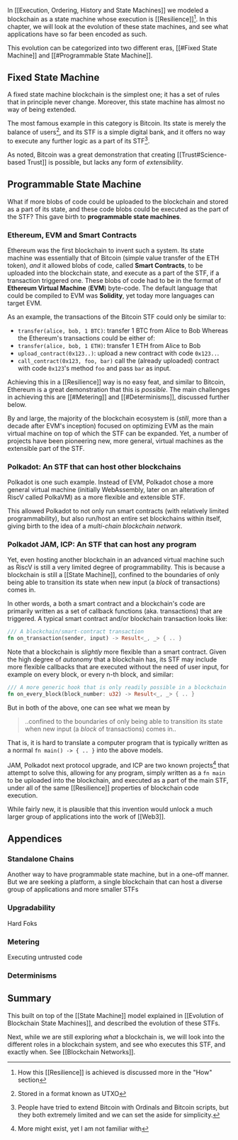 In [[Execution, Ordering, History and State Machines]] we modeled a blockchain as a state machine whose execution is [[Resilience]][^1]. In this chapter, we will look at the evolution of these state machines, and see what applications have so far been encoded as such.

This evolution can be categorized into two different eras, [[#Fixed State Machine]]
 and [[#Programmable State Machine]]. 
## Fixed State Machine

A fixed state machine blockchain is the simplest one; it has a set of rules that in principle never change. Moreover, this state machine has almost no way of being extended. 

The most famous example in this category is Bitcoin. Its state is merely the balance of users[^3], and its STF is a simple digital bank, and it offers no way to execute any further logic as a part of its STF[^2]. 

As noted, Bitcoin was a great demonstration that creating [[Trust#Science-based Trust]] is possible, but lacks any form of *extensibility*.
## Programmable State Machine

What if more blobs of code could be uploaded to the blockchain and stored as a part of its state, and these code blobs could be executed as the part of the STF? This gave birth to **programmable state machines**.
### Ethereum, EVM and Smart Contracts

Ethereum was the first blockchain to invent such a system. Its state machine was essentially that of Bitcoin (simple value transfer of the ETH token), *and* it allowed blobs of code, called **Smart Contracts**, to be uploaded into the blockchain state, and execute as a part of the STF, if a transaction triggered one. These blobs of code had to be in the format of **Ethereum Virtual Machine** (**EVM**) byte-code. The default language that could be compiled to EVM was **Solidity**, yet today more languages can target EVM. 

As an example, the transactions of the Bitcoin STF could only be similar to:
- `transfer(alice, bob, 1 BTC)`: transfer 1 BTC from Alice to Bob
Whereas the Ethereum's transactions could be either of:
- `transfer(alice, bob, 1 ETH)`: transfer 1 ETH from Alice to Bob
- `upload_contract(0x123..)`: upload a new contract with code `0x123..`.
- `call_contract(0x123, foo, bar)` call the (already uploaded) contract with code `0x123`'s method `foo` and pass `bar` as input.

Achieving this in a [[Resilience]] way is no easy feat, and similar to Bitcoin, Ethereum is a great demonstration that this is *possible*. The main challenges in achieving this are [[#Metering]] and [[#Determinisms]], discussed further below.

By and large, the majority of the blockchain ecosystem is (*still*, more than a decade after EVM's inception) focused on optimizing EVM as the main virtual machine on top of which the STF can be expanded. Yet, a number of projects have been pioneering new, more general, virtual machines as the extensible part of the STF.
### Polkadot: An STF that can host other blockchains
Polkadot is one such example. Instead of EVM, Polkadot chose a more general virtual machine (initially WebAssembly, later on an alteration of RiscV called PolkaVM) as a more flexible and extensible STF. 

This allowed Polkadot to not only run smart contracts (with relatively limited programmability), but also run/host an entire set blockchains within itself, giving birth to the idea of a *multi-chain blockchain network*.
### Polkadot JAM, ICP: An STF that can host any program
Yet, even hosting another blockchain in an advanced virtual machine such as RiscV is still a very limited degree of programmability. This is because a blockchain is still a [[State Machine]], confined to the boundaries of only being able to transition its state when new input (a *block* of transactions) comes in. 

In other words, a both a smart contract and a blockchain's code are primarily written as a set of callback functions (aka. transactions) that are triggered. A typical smart contract and/or blockchain transaction looks like:

```rust
/// A blockchain/smart-contract transaction
fn on_transaction(sender, input) -> Result<_, _> { .. }
```

Note that a blockchain is *slightly* more flexible than a smart contract. Given the high degree of *autonomy* that a blockchain has, its STF may include more flexible callbacks that are executed without the need of user input, for example on every block, or every n-th block, and similar: 

```rust
/// A more generic hook that is only readily possible in a blockchain
fn on_every_block(block_number: u32) -> Result<_, _> { .. }
```

But in both of the above, one can see what we mean by 

> ..confined to the boundaries of only being able to transition its state when new input (a *block* of transactions) comes in..

That is, it is hard to translate a computer program that is typically written as a normal `fn main() -> { .. }` into the above models. 

JAM, Polkadot next protocol upgrade, and ICP are two known projects[^4] that attempt to solve this, allowing for any program, simply written as a `fn main` to be uploaded into the blockchain, and executed as a part of the main STF, under all of the same [[Resilience]] properties of blockchain code execution. 

While fairly new, it is plausible that this invention would unlock a much larger group of applications into the work of [[Web3]]. 
## Appendices 
### Standalone Chains 
Another way to have programmable state machine, but in a one-off manner. But we are seeking a platform, a single blockchain that can host a diverse group of applications and more smaller STFs
### Upgradability 
Hard Foks
### Metering 
Executing untrusted code

### Determinisms 

## Summary

This built on top of the [[State Machine]] model explained in [[Evolution of Blockchain State Machines]], and described the evolution of these STFs.

Next, while we are still exploring *what* a blockchain is, we will look into the different roles in a blockchain system, and see who executes this STF, and exactly when. See [[Blockchain Networks]]. 

[^1]: How this [[Resilience]] is achieved is discussed more in the "How" section
[^2]: People have tried to extend Bitcoin with Ordinals and Bitcoin scripts, but they both extremely limited and we can set the aside for simplicity. 
[^3]: Stored in a format known as UTXO
[^4]: More might exist, yet I am not familiar with